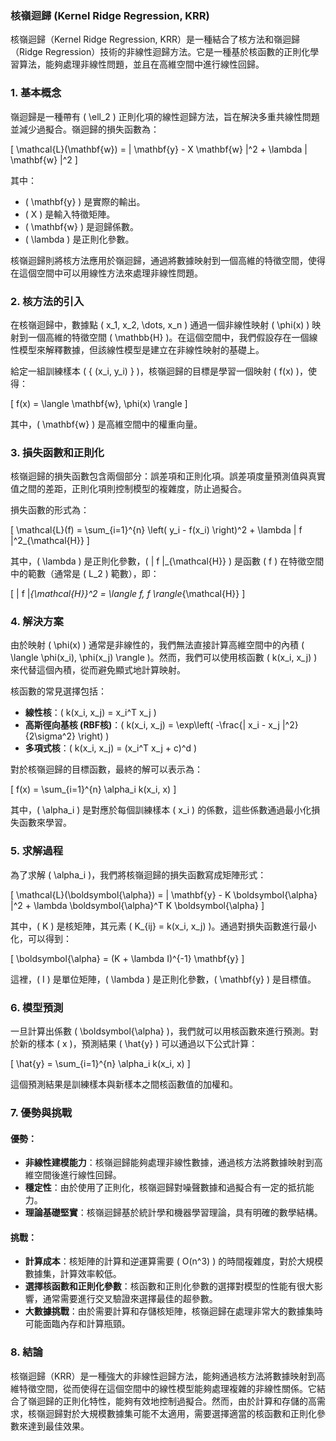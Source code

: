 ### 核嶺迴歸 (Kernel Ridge Regression, KRR)

核嶺迴歸（Kernel Ridge Regression, KRR）是一種結合了核方法和嶺迴歸（Ridge Regression）技術的非線性迴歸方法。它是一種基於核函數的正則化學習算法，能夠處理非線性問題，並且在高維空間中進行線性回歸。

### 1. **基本概念**

嶺迴歸是一種帶有 \( \ell_2 \) 正則化項的線性迴歸方法，旨在解決多重共線性問題並減少過擬合。嶺迴歸的損失函數為：

\[
\mathcal{L}(\mathbf{w}) = \| \mathbf{y} - X \mathbf{w} \|^2 + \lambda \| \mathbf{w} \|^2
\]

其中：
- \( \mathbf{y} \) 是實際的輸出。
- \( X \) 是輸入特徵矩陣。
- \( \mathbf{w} \) 是迴歸係數。
- \( \lambda \) 是正則化參數。

核嶺迴歸則將核方法應用於嶺迴歸，通過將數據映射到一個高維的特徵空間，使得在這個空間中可以用線性方法來處理非線性問題。

### 2. **核方法的引入**

在核嶺迴歸中，數據點 \( x_1, x_2, \dots, x_n \) 通過一個非線性映射 \( \phi(x) \) 映射到一個高維的特徵空間 \( \mathbb{H} \)。在這個空間中，我們假設存在一個線性模型來解釋數據，但該線性模型是建立在非線性映射的基礎上。

給定一組訓練樣本 \( \{ (x_i, y_i) \} \)，核嶺迴歸的目標是學習一個映射 \( f(x) \)，使得：

\[
f(x) = \langle \mathbf{w}, \phi(x) \rangle
\]

其中，\( \mathbf{w} \) 是高維空間中的權重向量。

### 3. **損失函數和正則化**

核嶺迴歸的損失函數包含兩個部分：誤差項和正則化項。誤差項度量預測值與真實值之間的差距，正則化項則控制模型的複雜度，防止過擬合。

損失函數的形式為：

\[
\mathcal{L}(f) = \sum_{i=1}^{n} \left( y_i - f(x_i) \right)^2 + \lambda \| f \|^2_{\mathcal{H}}
\]

其中，\( \lambda \) 是正則化參數，\( \| f \|_{\mathcal{H}} \) 是函數 \( f \) 在特徵空間中的範數（通常是 \( L_2 \) 範數），即：

\[
\| f \|_{\mathcal{H}}^2 = \langle f, f \rangle_{\mathcal{H}}
\]

### 4. **解決方案**

由於映射 \( \phi(x) \) 通常是非線性的，我們無法直接計算高維空間中的內積 \( \langle \phi(x_i), \phi(x_j) \rangle \)。然而，我們可以使用核函數 \( k(x_i, x_j) \) 來代替這個內積，從而避免顯式地計算映射。

核函數的常見選擇包括：
- **線性核**：\( k(x_i, x_j) = x_i^T x_j \)
- **高斯徑向基核 (RBF核)**：\( k(x_i, x_j) = \exp\left( -\frac{\| x_i - x_j \|^2}{2\sigma^2} \right) \)
- **多項式核**：\( k(x_i, x_j) = (x_i^T x_j + c)^d \)

對於核嶺迴歸的目標函數，最終的解可以表示為：

\[
f(x) = \sum_{i=1}^{n} \alpha_i k(x_i, x)
\]

其中，\( \alpha_i \) 是對應於每個訓練樣本 \( x_i \) 的係數，這些係數通過最小化損失函數來學習。

### 5. **求解過程**

為了求解 \( \alpha_i \)，我們將核嶺迴歸的損失函數寫成矩陣形式：

\[
\mathcal{L}(\boldsymbol{\alpha}) = \| \mathbf{y} - K \boldsymbol{\alpha} \|^2 + \lambda \boldsymbol{\alpha}^T K \boldsymbol{\alpha}
\]

其中，\( K \) 是核矩陣，其元素 \( K_{ij} = k(x_i, x_j) \)。通過對損失函數進行最小化，可以得到：

\[
\boldsymbol{\alpha} = (K + \lambda I)^{-1} \mathbf{y}
\]

這裡，\( I \) 是單位矩陣，\( \lambda \) 是正則化參數，\( \mathbf{y} \) 是目標值。

### 6. **模型預測**

一旦計算出係數 \( \boldsymbol{\alpha} \)，我們就可以用核函數來進行預測。對於新的樣本 \( x \)，預測結果 \( \hat{y} \) 可以通過以下公式計算：

\[
\hat{y} = \sum_{i=1}^{n} \alpha_i k(x_i, x)
\]

這個預測結果是訓練樣本與新樣本之間核函數值的加權和。

### 7. **優勢與挑戰**

#### 優勢：
- **非線性建模能力**：核嶺迴歸能夠處理非線性數據，通過核方法將數據映射到高維空間後進行線性回歸。
- **穩定性**：由於使用了正則化，核嶺迴歸對噪聲數據和過擬合有一定的抵抗能力。
- **理論基礎堅實**：核嶺迴歸基於統計學和機器學習理論，具有明確的數學結構。

#### 挑戰：
- **計算成本**：核矩陣的計算和逆運算需要 \( O(n^3) \) 的時間複雜度，對於大規模數據集，計算效率較低。
- **選擇核函數和正則化參數**：核函數和正則化參數的選擇對模型的性能有很大影響，通常需要進行交叉驗證來選擇最佳的超參數。
- **大數據挑戰**：由於需要計算和存儲核矩陣，核嶺迴歸在處理非常大的數據集時可能面臨內存和計算瓶頸。

### 8. **結論**

核嶺迴歸（KRR）是一種強大的非線性迴歸方法，能夠通過核方法將數據映射到高維特徵空間，從而使得在這個空間中的線性模型能夠處理複雜的非線性關係。它結合了嶺迴歸的正則化特性，能夠有效地控制過擬合。然而，由於計算和存儲的高需求，核嶺迴歸對於大規模數據集可能不太適用，需要選擇適當的核函數和正則化參數來達到最佳效果。